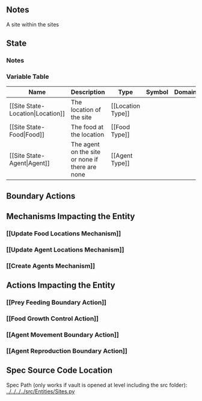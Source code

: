## Notes
A site within the sites
## State
### Notes

### Variable Table
| Name | Description | Type | Symbol | Domain |
| --- | --- | --- | --- | --- |
|[[Site State-Location\|Location]]|The location of the site|[[Location Type]]|||
|[[Site State-Food\|Food]]|The food at the location|[[Food Type]]|||
|[[Site State-Agent\|Agent]]|The agent on the site or none if there are none|[[Agent Type]]|||


## Boundary Actions
## Mechanisms Impacting the Entity
### [[Update Food Locations Mechanism]]
### [[Update Agent Locations Mechanism]]
### [[Create Agents Mechanism]]
## Actions Impacting the Entity
### [[Prey Feeding Boundary Action]]
### [[Food Growth Control Action]]
### [[Agent Movement Boundary Action]]
### [[Agent Reproduction Boundary Action]]
## Spec Source Code Location

Spec Path (only works if vault is opened at level including the src folder): [../../../../src/Entities/Sites.py](../../../../src/Entities/Sites.py)

